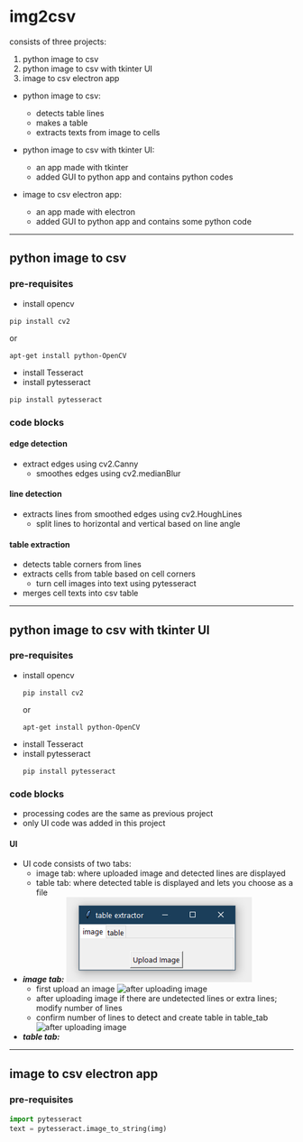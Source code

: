 # img2csv

consists of three projects:
1. python image to csv
2. python image to csv with tkinter UI
3. image to csv electron app

+ python image to csv:
    + detects table lines
    + makes a table
    + extracts texts from image to cells

+ python image to csv with tkinter UI:
    + an app made with tkinter
    + added GUI to python app and contains python codes

+ image to csv electron app:
    + an app made with electron
    + added GUI to python app and contains some python code

 *** 
## python image to csv
### pre-requisites
+ install opencv
```linux
pip install cv2
```
or
```linux
apt-get install python-OpenCV
```
+ install Tesseract
+ install pytesseract
```linux
pip install pytesseract
```
### code blocks
#### edge detection
+ extract edges using cv2.Canny
    + smoothes edges using cv2.medianBlur
#### line detection
+ extracts lines from smoothed edges using cv2.HoughLines
    + split lines to horizontal and vertical based on line angle
#### table extraction
+ detects table corners from lines
+ extracts cells from table based on cell corners
    + turn cell images into text using pytesseract
+ merges cell texts into csv table

 ***
## python image to csv with tkinter UI
### pre-requisites
+ install opencv
    ```linux
    pip install cv2
    ```
    or
    ```linux
    apt-get install python-OpenCV
    ```
+ install Tesseract
+ install pytesseract
    ```linux
    pip install pytesseract
    ```
### code blocks
+ processing codes are the same as previous project
+ only UI code was added in this project
#### UI
+ UI code consists of two tabs:
    + image tab: where uploaded image and detected lines are displayed
    + table tab: where detected table is displayed and lets you choose as a file 
+ ***image tab:***
    ![app UI view](./readme-blob/app.PNG)
    + first upload an image
    ![after uploading image](./blob/main/readme-blob/auto-detect-lines.PNG)
    + after uploading image if there are undetected lines or extra lines; modify number of lines
    + confirm number of lines to detect and create table in table_tab
    ![after uploading image](./blob/main/readme-blob/confirm-lines.PNG)
+ ***table tab:***

 ***
## image to csv electron app
### pre-requisites
```python
import pytesseract
text = pytesseract.image_to_string(img)
```